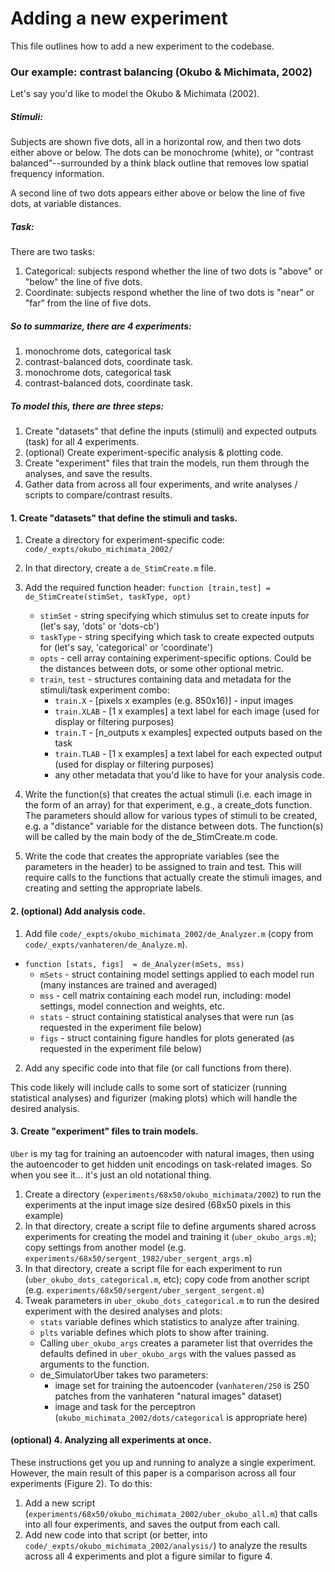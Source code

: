 Adding a new experiment
====================

This file outlines how to add a new experiment to the codebase. 

### Our example: contrast balancing (Okubo & Michimata, 2002)

Let's say you'd like to model the Okubo & Michimata (2002). 

##### Stimuli:
Subjects are shown five dots, all in a horizontal row, and then two dots
either above or below. The dots can be monochrome (white), or
"contrast balanced"--surrounded by a think black outline that removes
low spatial frequency information.

A second line of two dots appears either above or below the line
of five dots, at variable distances.

##### Task:
There are two tasks:

1. Categorical: subjects respond whether the line of two dots is "above" or "below" the line of five dots.
2. Coordinate: subjects respond whether the line of two dots is "near" or "far" from the line of five dots.

##### So to summarize, there are 4 experiments:

1. monochrome dots, categorical task
2. contrast-balanced dots, coordinate task.
3. monochrome dots, categorical task
4. contrast-balanced dots, coordinate task.

##### To model this, there are three steps:

1. Create "datasets" that define the inputs (stimuli) and expected outputs (task) for all 4 experiments.
2. (optional) Create experiment-specific analysis & plotting code.
3. Create "experiment" files that train the models, run them through the analyses, and save the results.
4. Gather data from across all four experiments, and write analyses / scripts to compare/contrast results.


#### 1. Create "datasets" that define the stimuli and tasks.

1. Create a directory for experiment-specific code: `code/_expts/okubo_michimata_2002/`
2. In that directory, create a `de_StimCreate.m` file.
3. Add the required function header: `function [train,test] = de_StimCreate(stimSet, taskType, opt)`
   * `stimSet` - string specifying which stimulus set to create inputs for (let's say, 'dots' or 'dots-cb')
   * `taskType` - string specifying which task to create expected outputs for (let's say, 'categorical' or 'coordinate')
   * `opts` - cell array containing experiment-specific options. Could be the distances between dots, or some other optional metric.
   * `train`, `test` - structures containing data and metadata for the stimuli/task experiment combo:
      * `train.X` - [pixels x examples (e.g. 850x16)] - input images
      * `train.XLAB` - [1 x examples] a text label for each image (used for display or filtering purposes)
      * `train.T` - [n_outputs x examples] expected outputs based on the task
      * `train.TLAB` - [1 x examples] a text label for each expected output (used for display or filtering purposes)
     * any other metadata that you'd like to have for your analysis code.

4. Write the function(s) that creates the actual stimuli (i.e. each image in the form of an array) for that experiment, e.g., a create_dots function. The parameters should allow for various types of stimuli to be created, e.g. a "distance" variable for the distance between dots. The function(s) will be called by the main body of the de_StimCreate.m code.

5. Write the code that creates the appropriate variables (see the parameters in the header) to be assigned to train and test. This will require calls to the functions that actually create the stimuli images, and creating and setting the appropriate labels.


#### 2. (optional) Add analysis code.

1. Add file `code/_expts/okubo_michimata_2002/de_Analyzer.m` (copy from `code/_expts/vanhateren/de_Analyze.m`).
* `function [stats, figs]  = de_Analyzer(mSets, mss)`
  * `mSets` - struct containing model settings applied to each model run (many instances are trained and averaged)
  * `mss` - cell matrix containing each model run, including: model settings, model connection and weights, etc.
  * `stats` - struct containing statistical analyses that were run (as requested in the experiment file below)
  * `figs` - struct containing figure handles for plots generated (as requested in the experiment file below)
2. Add any specific code into that file (or call functions from there).

This code likely will include calls to some sort of staticizer (running statistical analyses) and figurizer (making plots) which will handle the desired analysis.

#### 3. Create "experiment" files to train models.

`Uber` is my tag for training an autoencoder with natural images, then using the autoencoder to get hidden unit encodings on task-related images. So when you see it... it's just an old notational thing.

1. Create a directory (`experiments/68x50/okubo_michimata/2002`) to run the experiments at the input image size desired (68x50 pixels in this example)
2. In that directory, create a script file to define arguments shared across experiments for creating the model and training it (`uber_okubo_args.m`); copy settings from another model (e.g. `experiments/68x50/sergent_1982/uber_sergent_args.m`)
3. In that directory, create a script file for each experiment to run (`uber_okubo_dots_categorical.m`, etc); copy code from another script (e.g. `experiments/68x50/sergent/uber_sergent_sergent.m`)
4. Tweak parameters in `uber_okubo_dots_categorical.m` to run the desired experiment with the desired analyses and plots:
    * `stats` variable defines which statistics to analyze after training.
    * `plts` variable defines which plots to show after training.
    * Calling `uber_okubo_args` creates a parameter list that overrides the defaults defined in `uber_okubo_args` with the values passed as arguments to the function.
    * de_SimulatorUber takes two parameters:
        * image set for training the autoencoder (`vanhateren/250` is 250 patches from the vanhateren "natural images" dataset)
        * image and task for the perceptron (`okubo_michimata_2002/dots/categorical` is appropriate here)


#### (optional) 4. Analyzing all experiments at once.

These instructions get you up and running to analyze a single experiment. However, the main result of this paper is a comparison across all four experiments (Figure 2). To do this:

1. Add a new script (`experiments/68x50/okubo_michimata_2002/uber_okubo_all.m`) that calls into all four experiments, and saves the output from each call.
2. Add new code into that script (or better, into `code/_expts/okubo_michimata_2002/analysis/`) to analyze the results across all 4 experiments and plot a figure similar to figure 4.
 
